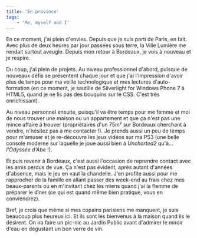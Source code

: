 ```yaml
---
title: 'En province'
tags:
    - 'Me, myself and I'
---
```


En ce moment, j'ai plein d'envies. Depuis que je suis parti de Paris, en fait.
Avec plus de deux heures par jour passées sous terre, la Ville Lumière me
rendait surtout aveugle. Depuis mon retour à Bordeaux, je vois à nouveau et je
respire.

<!-- more -->

Du coup, j'ai plein de projets. Au niveau professionnel d'abord, puisque de
nouveaux défis se présentent chaque jour et que j'ai l'impression d'avoir plus
de temps pour ma veille technologique et mes lectures d'auto-formation (en ce
moment, je sautille de <span lang="en">Silverlight for Windows Phone 7</span> à
HTML5, quand je ne lis pas des bouquins sur le CSS. C'est très enrichissant).

Au niveau personnel ensuite, puisqu'il va être temps pour me femme et moi de
nous trouver une maison ou un appartement et que ça n'est pas une mince affaire
à trouver (propriétaires d'un 75m² sur Bordeaux cherchant à vendre, n'hésitez
pas à me contacter&nbsp;!). Je prends aussi un peu de temps pour m'amuser et je
re-découvre les jeux vidéos sur ma PS3 (une belle console moderne sur laquelle
je joue aussi bien à _Uncharted2_ qu'à… _l'Odyssée d'Abe_&nbsp;!).

Et puis revenir à Bordeaux, c'est aussi l'occasion de reprendre contact avec les
amis perdus de vue. Ça n'est pas évident, après autant d'années d'absence, mais
le jeu en vaut la chandelle. J'en profite aussi pour me rapprocher de la famille
en allant passer des week-end au frais chez mes beaux-parents ou en m'invitant
chez les miens quand j'ai la flemme de préparer le dîner (ce qui est quand même
bien pratique, vous en conviendrez).

Bref, je crois que même si mes copains parisiens me manquent, je suis beaucoup
plus heureux ici. Et ils sont les bienvenus à la maison quand ils le désirent.
On ira faire un pic-nic au Jardin Public avant d'admirer le miroir d'eau en
dégustant un bon verre de vin.
